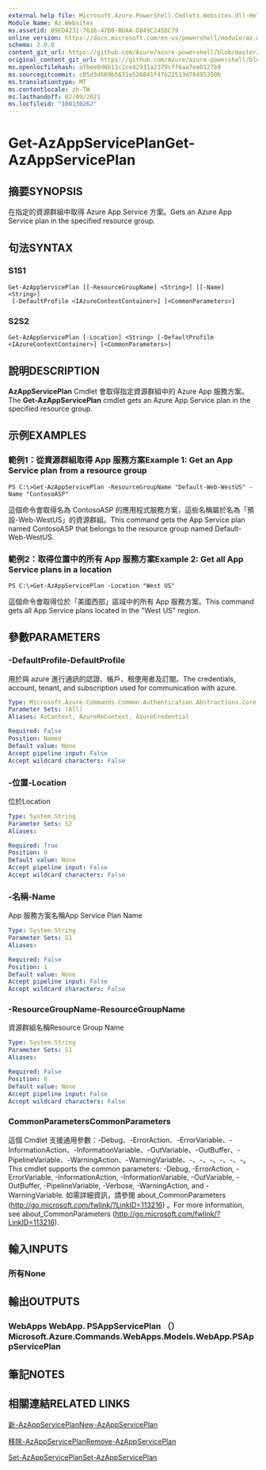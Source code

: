 ```yaml
---
external help file: Microsoft.Azure.PowerShell.Cmdlets.Websites.dll-Help.xml
Module Name: Az.Websites
ms.assetid: 89ED4231-7616-47D0-BDAA-D849C245DC79
online version: https://docs.microsoft.com/en-us/powershell/module/az.websites/get-azappserviceplan
schema: 2.0.0
content_git_url: https://github.com/Azure/azure-powershell/blob/master/src/Websites/Websites/help/Get-AzAppServicePlan.md
original_content_git_url: https://github.com/Azure/azure-powershell/blob/master/src/Websites/Websites/help/Get-AzAppServicePlan.md
ms.openlocfilehash: afbee0d6b13c1ce42931a2379cff6aa7ee0127b9
ms.sourcegitcommit: c05d3d669b5631e526841f47b22513d78495350b
ms.translationtype: MT
ms.contentlocale: zh-TW
ms.lasthandoff: 02/09/2021
ms.locfileid: "100130262"
---
```

# <span data-ttu-id="0bc93-101">Get-AzAppServicePlan</span><span class="sxs-lookup"><span data-stu-id="0bc93-101">Get-AzAppServicePlan</span></span>

## <span data-ttu-id="0bc93-102">摘要</span><span class="sxs-lookup"><span data-stu-id="0bc93-102">SYNOPSIS</span></span>
<span data-ttu-id="0bc93-103">在指定的資源群組中取得 Azure App Service 方案。</span><span class="sxs-lookup"><span data-stu-id="0bc93-103">Gets an Azure App Service plan in the specified resource group.</span></span>

## <span data-ttu-id="0bc93-104">句法</span><span class="sxs-lookup"><span data-stu-id="0bc93-104">SYNTAX</span></span>

### <span data-ttu-id="0bc93-105">S1</span><span class="sxs-lookup"><span data-stu-id="0bc93-105">S1</span></span>
```
Get-AzAppServicePlan [[-ResourceGroupName] <String>] [[-Name] <String>]
 [-DefaultProfile <IAzureContextContainer>] [<CommonParameters>]
```

### <span data-ttu-id="0bc93-106">S2</span><span class="sxs-lookup"><span data-stu-id="0bc93-106">S2</span></span>
```
Get-AzAppServicePlan [-Location] <String> [-DefaultProfile <IAzureContextContainer>] [<CommonParameters>]
```

## <span data-ttu-id="0bc93-107">說明</span><span class="sxs-lookup"><span data-stu-id="0bc93-107">DESCRIPTION</span></span>
<span data-ttu-id="0bc93-108">**AzAppServicePlan** Cmdlet 會取得指定資源群組中的 Azure App 服務方案。</span><span class="sxs-lookup"><span data-stu-id="0bc93-108">The **Get-AzAppServicePlan** cmdlet gets an Azure App Service plan in the specified resource group.</span></span>

## <span data-ttu-id="0bc93-109">示例</span><span class="sxs-lookup"><span data-stu-id="0bc93-109">EXAMPLES</span></span>

### <span data-ttu-id="0bc93-110">範例1：從資源群組取得 App 服務方案</span><span class="sxs-lookup"><span data-stu-id="0bc93-110">Example 1: Get an App Service plan from a resource group</span></span>
```
PS C:\>Get-AzAppServicePlan -ResourceGroupName "Default-Web-WestUS" -Name "ContosoASP"
```

<span data-ttu-id="0bc93-111">這個命令會取得名為 ContosoASP 的應用程式服務方案，這些名稱屬於名為「預設-Web-WestUS」的資源群組。</span><span class="sxs-lookup"><span data-stu-id="0bc93-111">This command gets the App Service plan named ContosoASP that belongs to the resource group named Default-Web-WestUS.</span></span>

### <span data-ttu-id="0bc93-112">範例2：取得位置中的所有 App 服務方案</span><span class="sxs-lookup"><span data-stu-id="0bc93-112">Example 2: Get all App Service plans in a location</span></span>
```
PS C:\>Get-AzAppServicePlan -Location "West US"
```

<span data-ttu-id="0bc93-113">這個命令會取得位於「美國西部」區域中的所有 App 服務方案。</span><span class="sxs-lookup"><span data-stu-id="0bc93-113">This command gets all App Service plans located in the "West US" region.</span></span>

## <span data-ttu-id="0bc93-114">參數</span><span class="sxs-lookup"><span data-stu-id="0bc93-114">PARAMETERS</span></span>

### <span data-ttu-id="0bc93-115">-DefaultProfile</span><span class="sxs-lookup"><span data-stu-id="0bc93-115">-DefaultProfile</span></span>
<span data-ttu-id="0bc93-116">用於與 azure 進行通訊的認證、帳戶、租使用者及訂閱。</span><span class="sxs-lookup"><span data-stu-id="0bc93-116">The credentials, account, tenant, and subscription used for communication with azure.</span></span>

```yaml
Type: Microsoft.Azure.Commands.Common.Authentication.Abstractions.Core.IAzureContextContainer
Parameter Sets: (All)
Aliases: AzContext, AzureRmContext, AzureCredential

Required: False
Position: Named
Default value: None
Accept pipeline input: False
Accept wildcard characters: False
```

### <span data-ttu-id="0bc93-117">-位置</span><span class="sxs-lookup"><span data-stu-id="0bc93-117">-Location</span></span>
<span data-ttu-id="0bc93-118">位於</span><span class="sxs-lookup"><span data-stu-id="0bc93-118">Location</span></span> 

```yaml
Type: System.String
Parameter Sets: S2
Aliases:

Required: True
Position: 0
Default value: None
Accept pipeline input: False
Accept wildcard characters: False
```

### <span data-ttu-id="0bc93-119">-名稱</span><span class="sxs-lookup"><span data-stu-id="0bc93-119">-Name</span></span>
<span data-ttu-id="0bc93-120">App 服務方案名稱</span><span class="sxs-lookup"><span data-stu-id="0bc93-120">App Service Plan Name</span></span>

```yaml
Type: System.String
Parameter Sets: S1
Aliases:

Required: False
Position: 1
Default value: None
Accept pipeline input: False
Accept wildcard characters: False
```

### <span data-ttu-id="0bc93-121">-ResourceGroupName</span><span class="sxs-lookup"><span data-stu-id="0bc93-121">-ResourceGroupName</span></span>
<span data-ttu-id="0bc93-122">資源群組名稱</span><span class="sxs-lookup"><span data-stu-id="0bc93-122">Resource Group Name</span></span>

```yaml
Type: System.String
Parameter Sets: S1
Aliases:

Required: False
Position: 0
Default value: None
Accept pipeline input: False
Accept wildcard characters: False
```

### <span data-ttu-id="0bc93-123">CommonParameters</span><span class="sxs-lookup"><span data-stu-id="0bc93-123">CommonParameters</span></span>
<span data-ttu-id="0bc93-124">這個 Cmdlet 支援通用參數：-Debug、-ErrorAction、-ErrorVariable、-InformationAction、-InformationVariable、-OutVariable、-OutBuffer、-PipelineVariable、-WarningAction、-WarningVariable、-、-、-、-、-、-。</span><span class="sxs-lookup"><span data-stu-id="0bc93-124">This cmdlet supports the common parameters: -Debug, -ErrorAction, -ErrorVariable, -InformationAction, -InformationVariable, -OutVariable, -OutBuffer, -PipelineVariable, -Verbose, -WarningAction, and -WarningVariable.</span></span> <span data-ttu-id="0bc93-125">如需詳細資訊，請參閱 about_CommonParameters (http://go.microsoft.com/fwlink/?LinkID=113216) 。</span><span class="sxs-lookup"><span data-stu-id="0bc93-125">For more information, see about_CommonParameters (http://go.microsoft.com/fwlink/?LinkID=113216).</span></span>

## <span data-ttu-id="0bc93-126">輸入</span><span class="sxs-lookup"><span data-stu-id="0bc93-126">INPUTS</span></span>

### <span data-ttu-id="0bc93-127">所有</span><span class="sxs-lookup"><span data-stu-id="0bc93-127">None</span></span>

## <span data-ttu-id="0bc93-128">輸出</span><span class="sxs-lookup"><span data-stu-id="0bc93-128">OUTPUTS</span></span>

### <span data-ttu-id="0bc93-129">WebApps WebApp. PSAppServicePlan （）</span><span class="sxs-lookup"><span data-stu-id="0bc93-129">Microsoft.Azure.Commands.WebApps.Models.WebApp.PSAppServicePlan</span></span>

## <span data-ttu-id="0bc93-130">筆記</span><span class="sxs-lookup"><span data-stu-id="0bc93-130">NOTES</span></span>

## <span data-ttu-id="0bc93-131">相關連結</span><span class="sxs-lookup"><span data-stu-id="0bc93-131">RELATED LINKS</span></span>

[<span data-ttu-id="0bc93-132">新-AzAppServicePlan</span><span class="sxs-lookup"><span data-stu-id="0bc93-132">New-AzAppServicePlan</span></span>](./New-AzAppServicePlan.md)

[<span data-ttu-id="0bc93-133">移除-AzAppServicePlan</span><span class="sxs-lookup"><span data-stu-id="0bc93-133">Remove-AzAppServicePlan</span></span>](./Remove-AzAppServicePlan.md)

[<span data-ttu-id="0bc93-134">Set-AzAppServicePlan</span><span class="sxs-lookup"><span data-stu-id="0bc93-134">Set-AzAppServicePlan</span></span>](./Set-AzAppServicePlan.md)


